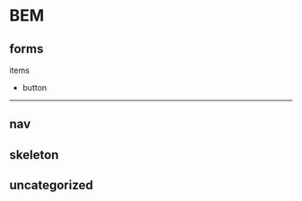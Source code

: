 BEM
===
forms
---------------------

items
- button
---------------------

nav
---------------------

skeleton
---------------------

uncategorized
---------------------
